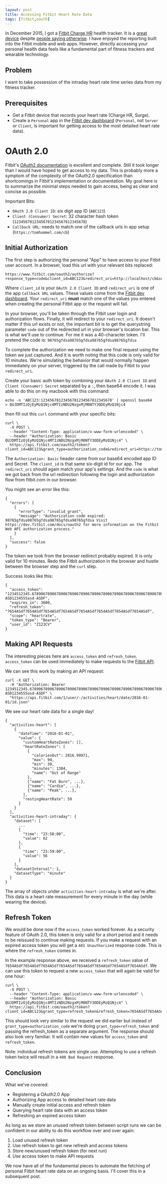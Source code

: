 ```yaml
---
layout: post
title: Accessing Fitbit Heart Rate Data
tags: [fitbit,oauth]
---
```


In December 2015, I got a [Fitbit Charge HR](https://www.fitbit.com/chargehr) health tracker. It is a [great device](http://www.consumerreports.org/fitness-trackers/taking-the-pulse-of-fitbits-contested-heart-rate-monitors/) despite [people saying otherwise](http://www.theverge.com/2016/1/6/10724270/fitbit-lawsuit-charge-hr-surge-incomplete-heart-rate-tracking). I have enjoyed the reporting built into the Fitbit mobile and web apps. However, directly accessing your personal health data feels like a fundamental part of fitness trackers and wearable technology.

## Problem
I want to take possession of the intraday heart rate time series data from my fitness tracker.

## Prerequisites
- Get a Fitbit device that records your heart rate (Charge HR, Surge).
- Create a `Personal` app in the [Fitbit dev dashboard](https://dev.fitbit.com/apps) (`Personal`, not `Server` or `Client`, is important for getting access to the most detailed heart rate data).

# OAuth 2.0

Fitbit's [OAuth2 documentation](https://dev.fitbit.com/docs/oauth2/) is excellent and complete. Still it took longer than I would have hoped to get access to my data. This is probably more a symptom of the complexity of the OAuth2.0 specification than shortcomings in Fitbit's implementation or documentation. My goal here is to summarize the minimal steps needed to gain access, being as clear and concise as possible.

Important Bits:

- `OAuth 2.0 Client ID`: six digit app ID (`ABC123`)
- `Client (Consumer) Secret`: 32 character hash token (`12345678123456781234567812345678`)
- `Callback URL`: needs to match one of the callback urls in app setup (`https://tomhummel.com/cb`)

## Initial Authorization

The first step is authorizing the personal "App" to have access to your Fitbit user account. In a browser, load this url with your relevant bits replaced:

```
https://www.fitbit.com/oauth2/authorize?response_type=code&client_id=ABC123&redirect_uri=http://localhost/cb&scope=heartrate
```

Where `client_id` is your `OAuth 2.0 Client ID` and `redirect_uri` is one of the app `Callback URL` values. These values come from the [Fitbit dev dashboard](https://dev.fitbit.com/apps). Your `redirect_uri` **must** match one of the values you entered when creating the personal Fitbit app or the request will fail.

In your browser, you'll be taken through the Fitbit user login and authorization flows. Finally, it will redirect to your `redirect_uri`. It doesn't matter if this url exists or not, the important bit is to get the querystring parameter `code` out of the redirected url in your browser's location bar. This is what we'll use to continue. For me it was a 40-character token. I'll pretend the code is: `98765gfdsa98765gfdsa98765gfdsa98765gfdsa`

To complete the authorization we need to make one final request using the token we just captured. And it is worth noting that this code is only valid for 10 minutes. We're simulating the behavior that would normally happen immediately on your server, triggered by the call made by Fitbit to your `redirect_uri`.

Create your basic auth token by combining your `OAuth 2.0 Client ID` and `Client (Consumer) Secret` separated by a `:`, then base64 encode it. I was able to do this on my macbook with this command:

```
echo -n 'ABC123:12345678123456781234567812345678' | openssl base64
> QUJDMTIzOjEyMzQ1Njc4MTIzNDU2NzgxMjM0NTY3ODEyMzQ1Njc4
```

then fill out this `curl` command with your specific bits:

```
curl \
  -X POST \
  --header "Content-Type: application/x-www-form-urlencoded" \
  --header "Authorization: Basic QUJDMTIzOjEyMzQ1Njc4MTIzNDU2NzgxMjM0NTY3ODEyMzQ1Njc4" \
  https://api.fitbit.com/oauth2/token?client_id=ABC123&grant_type=authorization_code&redirect_uri=https://tomhummel.com/cb&code=98765gfdsa98765gfdsa98765gfdsa98765gfdsa
```

The `Authorization: Basic` header came from our base64 encoded app ID and Secret. The `client_id` is that same six-digit id for our app. The `redirect_uri` should again match your app's settings. And the `code` is what we got back from the url redirection following the login and authorization flow from fitbit.com in our browser.

You might see an error like this:

```
{
  "errors": [
    {
      "errorType": "invalid_grant",
      "message": "Authorization code expired: 98765gfdsa98765gfdsa98765gfdsa98765gfdsa Visit https://dev.fitbit.com/docs/oauth2 for more information on the Fitbit Web API authorization process."
    }
  ],
  "success": false
}
```

The token we took from the browser redirect probably expired. It is only valid for 10 minutes. Redo the Fitbit authorization in the browser and hustle between the browser step and the `curl` step.

Success looks like this:

```
{
  "access_token": "1234512345.67890678906789067890678906789067890678906789067890678906789067890678906789067890678906789067890678906789067890678906789067890678906789067890678906789067890.cvbBNM456745cvbBNM456745-ASD1234555asd-ASDF",
  "expires_in": 3600,
  "refresh_token": "7654ASdf7654ASdf7654ASdf7654ASdf7654ASdf7654ASdf7654ASdf7654ASdf",
  "scope": "heartrate",
  "token_type": "Bearer",
  "user_id": "Z123CV"
}
```

## Making API Requests

The interesting pieces here are `access_token` and `refresh_token`. `access_token` can be used immediately to make requests to the [Fitbit API](https://dev.fitbit.com/docs/heart-rate/).

We can see this work by making an API request:

```
curl -X GET \
  -H "Authorization: Bearer 1234512345.67890678906789067890678906789067890678906789067890678906789067890678906789067890678906789067890678906789067890678906789067890678906789067890678906789067890.cvbBNM456745cvbBNM456745-ASD1234555asd-ASDF" \
  "https://api.fitbit.com/1/user/-/activities/heart/date/2016-01-01/1d.json"
```

We see our heart rate data for a single day!

```
{
  "activities-heart": [
    {
      "dateTime": "2016-01-01",
      "value": {
        "customHeartRateZones": [],
        "heartRateZones": [
          {
            "caloriesOut": 2816.99971,
            "max": 94,
            "min": 30,
            "minutes": 1304,
            "name": "Out of Range"
          },
          {"name": "Fat Burn", ...},
          {"name": "Cardio", ...},
          {"name": "Peak", ...},
        ],
        "restingHeartRate": 59
      }
    }
  ],
  "activities-heart-intraday": {
    "dataset": [
      ...
      {
        "time": "23:58:00",
        "value": 62
      },
      {
        "time": "23:59:00",
        "value": 56
      }
    ],
    "datasetInterval": 1,
    "datasetType": "minute"
  }
}
```

The array of objects under `activities-heart-intraday` is what we're after. This data is a heart rate measurement for every minute in the day (while wearing the device).

## Refresh Token

We would be done now if the `access_token` worked forever. As a security feature of OAuth 2.0, this token is only valid for a short period and it needs to be reissued to continue making requests. If you make a request with an expired access token you will get a `401 Unauthorized` response code. This is where the `refresh_token` comes in.

In the example response above, we received a `refresh_token` value of `7654ASdf7654ASdf7654ASdf7654ASdf7654ASdf7654ASdf7654ASdf7654ASdf`. We can use this token to request a new `access_token` that will again be valid for one hour:

```
curl \
  -X POST \
  --header "Content-Type: application/x-www-form-urlencoded" \
  --header "Authorization: Basic QUJDMTIzOjEyMzQ1Njc4MTIzNDU2NzgxMjM0NTY3ODEyMzQ1Njc4" \
  https://api.fitbit.com/oauth2/token?client_id=ABC123&grant_type=refresh_token&refresh_token=7654ASdf7654ASdf7654ASdf7654ASdf7654ASdf7654ASdf7654ASdf7654ASdf
```

This should look very similar to the request we did earlier but instead of `grant_type=authorization_code` we're doing `grant_type=refresh_token` and passing the refresh_token as a separate argument. The response should also look very familiar. It will contain new values for `access_token` and `refresh_token`.

Note: individual refresh tokens are single use. Attempting to use a refresh token twice will result in a `400 Bad Request` response.

## Conclusion

What we've covered:

- Registering a OAuth2.0 App
- Authorizing App access to detailed heart rate data
- Manually create initial access and refresh token
- Querying heart rate data with an access token
- Refreshing an expired access token

As long as we store an unused refresh token between script runs we can be confident in our ability to do this workflow over and over again:

1. Load unused refresh token
2. Use refresh token to get new refresh and access tokens
3. Store new/unused refresh token (for next run)
4. Use access token to make API requests

We now have all of the fundamental pieces to automate the fetching of personal Fitbit heart rate data on an ongoing basis. I'll cover this in a subsequent post.
